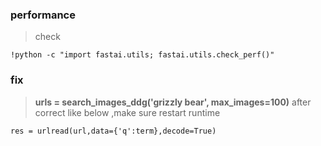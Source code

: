 ### performance
> check
```
!python -c "import fastai.utils; fastai.utils.check_perf()"
```
### fix
> **urls = search_images_ddg('grizzly bear', max_images=100)**
> after correct like below ,make sure restart runtime
```
res = urlread(url,data={'q':term},decode=True)
```
